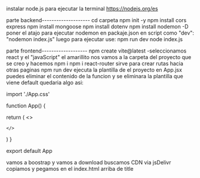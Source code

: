 instalar node.js para ejecutar la terminal https://nodejs.org/es

parte backend--------------------
cd carpeta
npm init -y
npm install cors express
npm install mongoose
npm install dotenv
npm install nodemon -D    poner el atajo para ejecutar nodemon en packaje.json en script como "dev": "nodemon index.js" luego para ejecutar use: npm run dev
node index.js

parte frontend-------------------
npm create vite@latest
-seleccionamos react y el "javaScript"  el amarillito
nos vamos a la carpeta del proyecto que se creo y hacemos
npm i 
npm i react-router sirve para crear rutas hacia otras paginas
npm run dev    ejecuta la plantilla de el proyecto
en App.jsx puedes eliminar el contenido de la funcion y se eliminara la plantilla que viene default
quedaria algo asi:

import './App.css'

function App() {

  return (
    <>
      
    </>
  )
}

export default App

vamos a boostrap y vamos a download buscamos CDN via jsDelivr 
copiamos y pegamos en el index.html arriba de title
